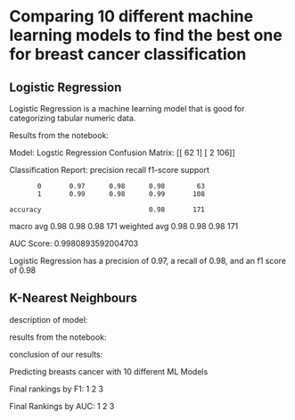 # Comparing 10 different machine learning models to find the best one for breast cancer classification

## Logistic Regression

Logistic Regression is a machine learning model that is good for categorizing tabular numeric data.

Results from the notebook: 

Model: Logstic Regression
Confusion Matrix:
[[ 62   1]
 [  2 106]]


Classification Report:
              precision    recall  f1-score   support

           0       0.97      0.98      0.98        63
           1       0.99      0.98      0.99       108

    accuracy                           0.98       171
   macro avg       0.98      0.98      0.98       171
weighted avg       0.98      0.98      0.98       171



AUC Score: 0.9980893592004703

Logistic Regression has a precision of 0.97, a recall of 0.98, and an f1 score of 0.98

## K-Nearest Neighbours 

description of model:

results from the notebook:

conclusion of our results:

Predicting breasts cancer with 10 different ML Models



Final rankings by F1:
1
2
3


Final Rankings by AUC:
1
2
3
